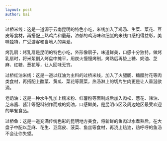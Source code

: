 ```yaml
---
layout: post
author: bai
---
```

过桥米线：这是一道源于云南昆明的特色小吃，米线加入了鸡汤、生菜、菜花、豆皮等食材，再搭配上熟鸡片和蘑菇，浓郁的鸡汤味和细腻的米线口感相得益彰，美味独特，广受游客和当地人的喜爱。

烤乳扇：烤乳扇是昆明的特色小吃，外形像扇子，味道鲜美，口感十分独特。做烤乳扇时，将米浆倒入烤盘中摊平，用炭火慢慢烤制，烤熟后再垫上糖、奶油、芝麻、红糖、葱花等，让人回味无穷。

过桥红油米线：这是一道以红油为主料的过桥米线，加入了火腿肠、糖醋肘花等肉类食材，再搭配上酸菜、黄瓜、菜花等蔬菜，热汤淋上的切片生肉更是让人垂涎欲滴。

老奶油：这是一种水牛乳加上糯米粉、红薯粉等面制成后加入肉松、葱花、辣油、芝麻酱、酱汁等配料制作而成的奶油，口感鲜美，是昆明市区及周边地区最受欢迎的早餐食品。

过桥鱼：这是一道充满传统色彩的昆明地方美食，将新鲜的鱼肉过水煮熟后，在大盘子中配以芝麻、花生、豆腐皮、菠菜、鱼丝等食材，再浇上热油，热呼呼的鱼汤不会让你失望。